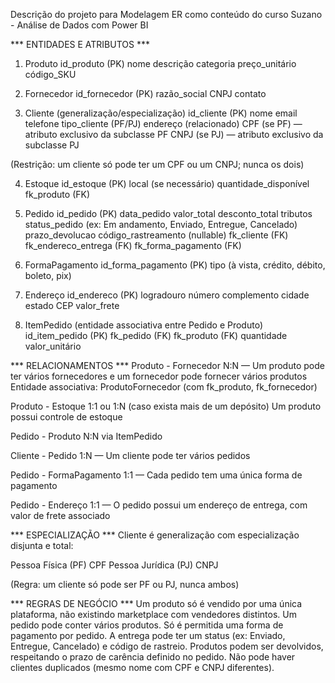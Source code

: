 Descrição do projeto para Modelagem ER como conteúdo do curso Suzano - Análise de Dados com Power BI

*** ENTIDADES E ATRIBUTOS ***

1. Produto
id_produto (PK)
nome
descrição
categoria
preço_unitário
código_SKU

2. Fornecedor
id_fornecedor (PK)
razão_social
CNPJ
contato

3. Cliente (generalização/especialização)
id_cliente (PK)
nome
email
telefone
tipo_cliente (PF/PJ)
endereço (relacionado)
CPF (se PF) — atributo exclusivo da subclasse PF
CNPJ (se PJ) — atributo exclusivo da subclasse PJ

(Restrição: um cliente só pode ter um CPF ou um CNPJ; nunca os dois)

4. Estoque
id_estoque (PK)
local (se necessário)
quantidade_disponível
fk_produto (FK)

5. Pedido
id_pedido (PK)
data_pedido
valor_total
desconto_total
tributos
status_pedido (ex: Em andamento, Enviado, Entregue, Cancelado)
prazo_devolucao
código_rastreamento (nullable)
fk_cliente (FK)
fk_endereco_entrega (FK)
fk_forma_pagamento (FK)

6. FormaPagamento
id_forma_pagamento (PK)
tipo (à vista, crédito, débito, boleto, pix)

7. Endereço
id_endereco (PK)
logradouro
número
complemento
cidade
estado
CEP
valor_frete

8. ItemPedido
(entidade associativa entre Pedido e Produto)
id_item_pedido (PK)
fk_pedido (FK)
fk_produto (FK)
quantidade
valor_unitário

*** RELACIONAMENTOS ***
Produto - Fornecedor
N:N — Um produto pode ter vários fornecedores e um fornecedor pode fornecer vários produtos
Entidade associativa: ProdutoFornecedor (com fk_produto, fk_fornecedor)

Produto - Estoque
1:1 ou 1:N (caso exista mais de um depósito)
Um produto possui controle de estoque

Pedido - Produto
N:N via ItemPedido

Cliente - Pedido
1:N — Um cliente pode ter vários pedidos

Pedido - FormaPagamento
1:1 — Cada pedido tem uma única forma de pagamento

Pedido - Endereço
1:1 — O pedido possui um endereço de entrega, com valor de frete associado

*** ESPECIALIZAÇÃO ***
Cliente é generalização com especialização disjunta e total:

Pessoa Física (PF)
CPF
Pessoa Jurídica (PJ)
CNPJ

(Regra: um cliente só pode ser PF ou PJ, nunca ambos)

*** REGRAS DE NEGÓCIO ***
Um produto só é vendido por uma única plataforma, não existindo marketplace com vendedores distintos.
Um pedido pode conter vários produtos.
Só é permitida uma forma de pagamento por pedido.
A entrega pode ter um status (ex: Enviado, Entregue, Cancelado) e código de rastreio.
Produtos podem ser devolvidos, respeitando o prazo de carência definido no pedido.
Não pode haver clientes duplicados (mesmo nome com CPF e CNPJ diferentes).

